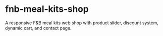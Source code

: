 # fnb-meal-kits-shop
A responsive F&amp;B meal kits web shop with product slider, discount system, dynamic cart, and contact page.
